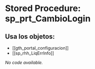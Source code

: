 # Stored Procedure: sp_prt_CambioLogin

## Usa los objetos:
- [[gth_portal_configuracion]]
- [[sp_rhh_LiqErrInfo]]

*No code available.*
